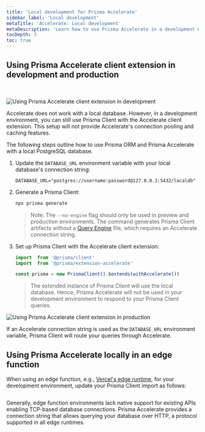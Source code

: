```yaml
---
title: 'Local development for Prisma Accelerate'
sidebar_label: 'Local development'
metaTitle: 'Accelerate: Local development'
metaDescription: 'Learn how to use Prisma Accelerate in a development environment.'
tocDepth: 3
toc: true
---
```


## Using Prisma Accelerate client extension in development and production

<br />

![Using Prisma Accelerate client extension in development](/img/accelerate/accelerate-in-dev.png)

Accelerate does not work with a local database. However, in a development environment, you can still use Prisma Client with the Accelerate client extension. This setup will not provide Accelerate's connection pooling and caching features.

The following steps outline how to use Prisma ORM and Prisma Accelerate with a local PostgreSQL database.

1. Update the `DATABASE_URL` environment variable with your local database's connection string:

   ```.env
   DATABASE_URL="postgres://username:password@127.0.0.1:5432/localdb"
   ```

2. Generate a Prisma Client:

   ```bash
   npx prisma generate
   ```

   > Note: The `--no-engine` flag should only be used in preview and production environments. The command generates Prisma Client artifacts without a [Query Engine](/orm/more/under-the-hood/engines) file, which requires an Accelerate connection string.

3. Set up Prisma Client with the Accelerate client extension:

   ```typescript
   import  from '@prisma/client'
   import  from '@prisma/extension-accelerate'

   const prisma = new PrismaClient().$extends(withAccelerate())
   ```

   > The extended instance of Prisma Client will use the local database. Hence, Prisma Accelerate will not be used in your development environment to respond to your Prisma Client queries.

![Using Prisma Accelerate client extension in production](/img/accelerate/accelerate-in-prod.png)

If an Accelerate connection string is used as the `DATABASE_URL` environment variable, Prisma Client will route your queries through Accelerate.

## Using Prisma Accelerate locally in an edge function

When using an edge function, e.g., [Vercel's edge runtime](https://vercel.com/docs/functions/runtimes/edge-runtime), for your development environment, update your Prisma Client import as follows:

```typescript

```

Generally, edge function environments lack native support for existing APIs enabling TCP-based database connections. Prisma Accelerate provides a connection string that allows querying your database over HTTP, a protocol supported in all edge runtimes.
